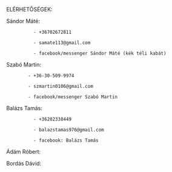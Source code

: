 ELÉRHETŐSÉGEK:

Sándor Máté:  

              - +36702672811

              - samate113@gmail.com
              
              - facebook/messenger Sándor Máté (kék téli kabát)

Szabó Martin:
         
            - +36-30-509-9974

            - szmartin0106@gmail.com 
 
            - facebook/messenger Szabó Martin

Balázs Tamás:
 
              - +36202338449

              - balazstamas976@gmail.com

              - facebook: Balázs Tamás

Ádám Róbert:

Bordás Dávid:
